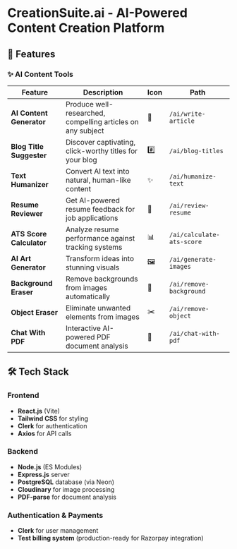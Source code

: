 # CreationSuite.ai - AI-Powered Content Creation Platform


## 🚀 Features

### ✨ AI Content Tools

| Feature | Description | Icon | Path |
|---------|-------------|------|------|
| **AI Content Generator** | Produce well-researched, compelling articles on any subject | 📝 | `/ai/write-article` |
| **Blog Title Suggester** | Discover captivating, click-worthy titles for your blog | #️⃣ | `/ai/blog-titles` |
| **Text Humanizer** | Convert AI text into natural, human-like content | ✨ | `/ai/humanize-text` |
| **Resume Reviewer** | Get AI-powered resume feedback for job applications | 📄 | `/ai/review-resume` |
| **ATS Score Calculator** | Analyze resume performance against tracking systems | 📊 | `/ai/calculate-ats-score` |
| **AI Art Generator** | Transform ideas into stunning visuals | 🖼️ | `/ai/generate-images` |
| **Background Eraser** | Remove backgrounds from images automatically | 🧼 | `/ai/remove-background` |
| **Object Eraser** | Eliminate unwanted elements from images | ✂️ | `/ai/remove-object` |
| **Chat With PDF** | Interactive AI-powered PDF document analysis | 💬 | `/ai/chat-with-pdf` |

## 🛠️ Tech Stack

### Frontend
- **React.js** (Vite)
- **Tailwind CSS** for styling
- **Clerk** for authentication
- **Axios** for API calls

### Backend
- **Node.js** (ES Modules)
- **Express.js** server
- **PostgreSQL** database (via Neon)
- **Cloudinary** for image processing
- **PDF-parse** for document analysis

### Authentication & Payments
- **Clerk** for user management
- **Test billing system** (production-ready for Razorpay integration)

